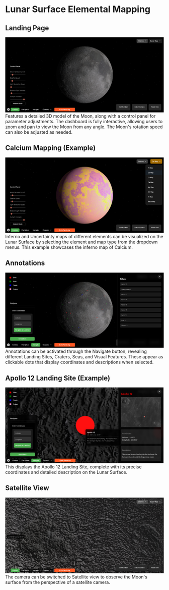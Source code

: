 # Lunar Surface Elemental Mapping

## Landing Page

![Landing Page](./media/landing.png)
Features a detailed 3D model of the Moon, along with a control panel for parameter adjustments. The dashboard is fully interactive, allowing users to zoom and pan to view the Moon from any angle. The Moon's rotation speed can also be adjusted as needed.

## Calcium Mapping (Example)

![Calcium Mapping](./media/calcium.png)
Inferno and Uncertainty maps of different elements can be visualized on the Lunar Surface by selecting the element and map type from the dropdown menus. This example showcases the inferno map of Calcium.

## Annotations

![Annotations](./media/annotations.png)
Annotations can be activated through the Navigate button, revealing different Landing Sites, Craters, Seas, and Visual Features. These appear as clickable dots that display coordinates and descriptions when selected.

## Apollo 12 Landing Site (Example)

![Apollo 12 Landing Site](./media/apollo%2012.png)
This displays the Apollo 12 Landing Site, complete with its precise coordinates and detailed description on the Lunar Surface.

## Satellite View

![Satellite View ](./media/satellite.png)
The camera can be switched to Satellite view to observe the Moon's surface from the perspective of a satellite camera.

